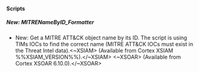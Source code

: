 
#### Scripts

##### New: MITRENameByID_Formatter

- New: Get a MITRE ATT&CK object name by its ID. The script is using TIMs IOCs to find the correct name (MITRE ATT&CK IOCs must exist in the Threat Intel data).<~XSIAM> (Available from Cortex XSIAM %%XSIAM_VERSION%%).</~XSIAM>
<~XSOAR> (Available from Cortex XSOAR 6.10.0).</~XSOAR>

